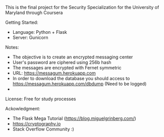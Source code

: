 This is the final project for the Security Specialization for the University of Maryland through Coursera

Getting Started:
+ Language: Python + Flask
+ Server: Gunicorn

Notes:
+ The objective is to create an encrypted messaging center
+ User's password are ciphered using 256b hash
+ The messages are encrypted with Fernet symmetric
+ URL: https://messagum.herokuapp.com
+ In order to download the database you should access to https://messagum.herokuapp.com/dbdump (Need to be logged)
+ 

License: Free for study processes

Ackowledgment:
+ The Flask Mega Tutorial (https://blog.miguelgrinberg.com/)
+ https://cryptography.io
+ Stack Overflow Community :)

